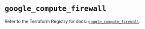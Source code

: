 # `google_compute_firewall`

Refer to the Terraform Registry for docs: [`google_compute_firewall`](https://registry.terraform.io/providers/hashicorp/google-beta/6.22.0/docs/resources/google_compute_firewall).
